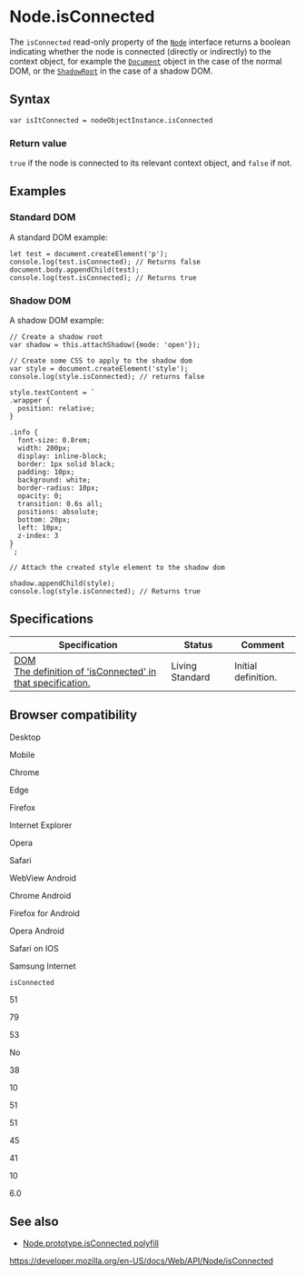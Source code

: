 # Node.isConnected

The `isConnected` read-only property of the [`Node`](../node) interface returns a boolean indicating whether the node is connected (directly or indirectly) to the context object, for example the [`Document`](../document) object in the case of the normal DOM, or the [`ShadowRoot`](../shadowroot) in the case of a shadow DOM.

## Syntax

    var isItConnected = nodeObjectInstance.isConnected

### Return value

`true` if the node is connected to its relevant context object, and `false` if not.

## Examples

### Standard DOM

A standard DOM example:

    let test = document.createElement('p');
    console.log(test.isConnected); // Returns false
    document.body.appendChild(test);
    console.log(test.isConnected); // Returns true

### Shadow DOM

A shadow DOM example:

    // Create a shadow root
    var shadow = this.attachShadow({mode: 'open'});

    // Create some CSS to apply to the shadow dom
    var style = document.createElement('style');
    console.log(style.isConnected); // returns false

    style.textContent = `
    .wrapper {
      position: relative;
    }

    .info {
      font-size: 0.8rem;
      width: 200px;
      display: inline-block;
      border: 1px solid black;
      padding: 10px;
      background: white;
      border-radius: 10px;
      opacity: 0;
      transition: 0.6s all;
      positions: absolute;
      bottom: 20px;
      left: 10px;
      z-index: 3
    }
    `;

    // Attach the created style element to the shadow dom

    shadow.appendChild(style);
    console.log(style.isConnected); // Returns true

## Specifications

<table><thead><tr class="header"><th>Specification</th><th>Status</th><th>Comment</th></tr></thead><tbody><tr class="odd"><td><a href="https://dom.spec.whatwg.org/#dom-node-isconnected">DOM<br />
<span class="small">The definition of 'isConnected' in that specification.</span></a></td><td><span class="spec-living">Living Standard</span></td><td>Initial definition.</td></tr></tbody></table>

## Browser compatibility

Desktop

Mobile

Chrome

Edge

Firefox

Internet Explorer

Opera

Safari

WebView Android

Chrome Android

Firefox for Android

Opera Android

Safari on IOS

Samsung Internet

`isConnected`

51

79

53

No

38

10

51

51

45

41

10

6.0

## See also

- [Node.prototype.isConnected polyfill](https://gist.github.com/eligrey/f109a6d0bf4efe3461201c3d7b745e8f)

<a href="https://developer.mozilla.org/en-US/docs/Web/API/Node/isConnected" class="_attribution-link">https://developer.mozilla.org/en-US/docs/Web/API/Node/isConnected</a>
